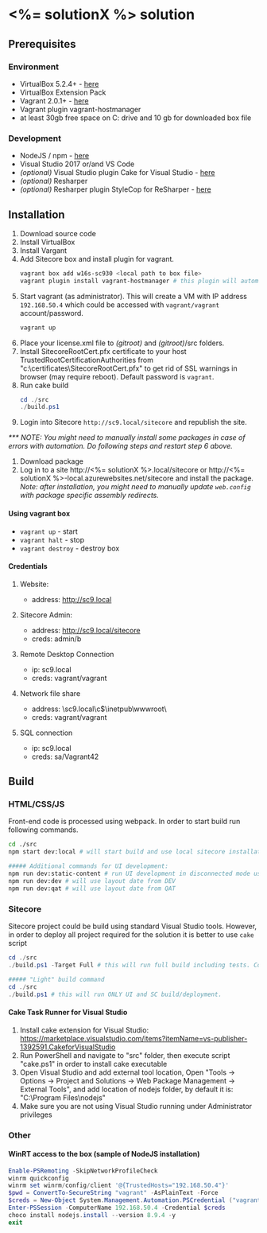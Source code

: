 # <%= solutionX %> solution

## Prerequisites

### Environment
* VirtualBox 5.2.4+ - [here](https://www.virtualbox.org/wiki/Downloads)
* VirtualBox Extension Pack
* Vagrant 2.0.1+ - [here](https://www.vagrantup.com/downloads.html)
* Vagrant plugin vagrant-hostmanager
* at least 30gb free space on C: drive and 10 gb for downloaded box file

### Development
* NodeJS / npm - [here](https://nodejs.org/en/)
* Visual Studio 2017 or/and VS Code
* *(optional)* Visual Studio plugin Cake for Visual Studio - [here](https://marketplace.visualstudio.com/items?itemName=vs-publisher-1392591.CakeforVisualStudio)
* *(optional)* Resharper
* *(optional)* Resharper plugin StyleCop for ReSharper - [here](https://github.com/StyleCop/StyleCop.ReSharper)

## Installation

1.  Download source code
1.  Install VirtualBox
1.  Install Vargant
1.  Add Sitecore box and install plugin for vagrant.
    ```powershell
    vagrant box add w16s-sc930 <local path to box file>
    vagrant plugin install vagrant-hostmanager # this plugin will automatically set hosts entries
    ```
1.  Start vagrant (as administrator).
    This will create a VM with IP address `192.168.50.4` which could be accessed with `vagrant/vagrant` account/password.
    ```powershell
    vagrant up
    ```
1.  Place your license.xml file to *(gitroot)* and *(gitroot)*/src folders.
1.  Install SitecoreRootCert.pfx certificate to your host TrustedRootCertificationAuthorities from "c:\certificates\SitecoreRootCert.pfx" to get rid of SSL warnings in browser (may require reboot). Default password is `vagrant`.
1.  Run cake build
    ```powershell
    cd ./src
    ./build.ps1
    ```
1.  Login into Sitecore `http://sc9.local/sitecore` and republish the site.

_\*\*\* NOTE: You might need to manually install some packages in case of errors with automation. Do following steps and restart step 6 above._

1.  Download package
1.  Log in to a site http://<%= solutionX %>.local/sitecore or http://<%= solutionX %>-local.azurewebsites.net/sitecore and install the package.
    _Note: after installation, you might need to manually update `web.config` with package specific assembly redirects._

#### Using vagrant box

* `vagrant up` - start
* `vagrant halt` - stop
* `vagrant destroy` - destroy box

#### Credentials

1. Website:
    * address: http://sc9.local

1. Sitecore Admin:
    * address: http://sc9.local/sitecore
    * creds: admin/b

1. Remote Desktop Connection
    * ip: sc9.local
    * creds: vagrant/vagrant

1. Network file share
    * address: \\sc9.local\c$\inetpub\wwwroot\
    * creds: vagrant/vagrant

1. SQL connection
    * ip: sc9.local
    * creds: sa/Vagrant42

## Build

### HTML/CSS/JS

Front-end code is processed using webpack. In order to start build run following commands.

```bash
cd ./src
npm start dev:local # will start build and use local sitecore installation as a source for layout
```

```bash
##### Additional commands for UI development:
npm run dev:static-content # run UI development in disconnected mode using local JSON
npm run dev:dev # will use layout date from DEV
npm run dev:qat # will use layout date from QAT
```

### Sitecore

Sitecore project could be build using standard Visual Studio tools. However, in order to deploy all project required for the solution it is better to use `cake` script

```powershell
cd ./src
./build.ps1 -Target Full # this will run full build including tests. Consider using it once new branch is checked-out.
```

```powershell
##### "Light" build command
cd ./src
./build.ps1 # this will run ONLY UI and SC build/deployment.
```

#### Cake Task Runner for Visual Studio

1.  Install cake extension for Visual Studio: https://marketplace.visualstudio.com/items?itemName=vs-publisher-1392591.CakeforVisualStudio
2.  Run PowerShell and navigate to "src" folder, then execute script "cake.ps1" in order to install cake executable
3.  Open Visual Studio and add external tool location, Open "Tools -> Options -> Project and Solutions -> Web Package Management -> External Tools", and add location of nodejs folder, by default it is: "C:\Program Files\nodejs"
4.  Make sure you are not using Visual Studio running under Administrator privileges

### Other

#### WinRT access to the box (sample of NodeJS installation)

```powershell
Enable-PSRemoting -SkipNetworkProfileCheck
winrm quickconfig
winrm set winrm/config/client '@{TrustedHosts="192.168.50.4"}'
$pwd = ConvertTo-SecureString "vagrant" -AsPlainText -Force
$creds = New-Object System.Management.Automation.PSCredential ("vagrant", $pwd)
Enter-PSSession -ComputerName 192.168.50.4 -Credential $creds
choco install nodejs.install --version 8.9.4 -y
exit
```
